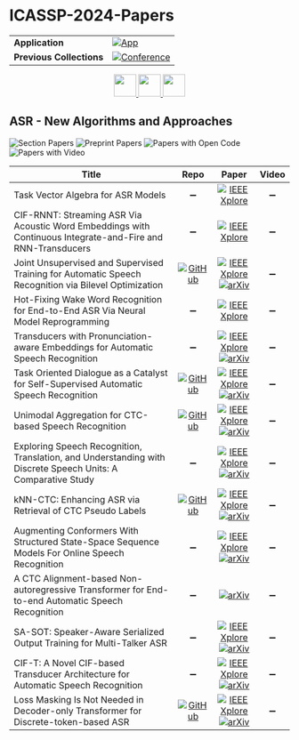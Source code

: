 # ICASSP-2024-Papers

<table>
    <tr>
        <td><strong>Application</strong></td>
        <td>
            <a href="https://huggingface.co/spaces/DmitryRyumin/NewEraAI-Papers" style="float:left;">
                <img src="https://img.shields.io/badge/🤗-NewEraAI--Papers-FFD21F.svg" alt="App" />
            </a>
        </td>
    </tr>
    <tr>
        <td><strong>Previous Collections</strong></td>
        <td>
            <a href="https://github.com/DmitryRyumin/ICASSP-2023-24-Papers/blob/main/README_2023.md">
                <img src="http://img.shields.io/badge/ICASSP-2023-0073AE.svg" alt="Conference">
            </a>
        </td>
    </tr>
</table>

<div align="center">
    <a href="https://github.com/DmitryRyumin/ICASSP-2023-24-Papers/blob/main/sections/2024/main/ASPS-P1.md">
        <img src="https://cdn.jsdelivr.net/gh/DmitryRyumin/NewEraAI-Papers@main/images/left.svg" width="40" alt="" />
    </a>
    <a href="https://github.com/DmitryRyumin/ICASSP-2023-24-Papers/">
        <img src="https://cdn.jsdelivr.net/gh/DmitryRyumin/NewEraAI-Papers@main/images/home.svg" width="40" alt="" />
    </a>
    <a href="https://github.com/DmitryRyumin/ICASSP-2023-24-Papers/blob/main/sections/2024/main/MLSP-L24.md">
        <img src="https://cdn.jsdelivr.net/gh/DmitryRyumin/NewEraAI-Papers@main/images/right.svg" width="40" alt="" />
    </a>
</div>

## ASR - New Algorithms and Approaches

![Section Papers](https://img.shields.io/badge/Section%20Papers-12-42BA16) ![Preprint Papers](https://img.shields.io/badge/Preprint%20Papers-11-b31b1b) ![Papers with Open Code](https://img.shields.io/badge/Papers%20with%20Open%20Code-5-1D7FBF) ![Papers with Video](https://img.shields.io/badge/Papers%20with%20Video-0-FF0000)

| **Title** | **Repo** | **Paper** | **Video** |
|-----------|:--------:|:---------:|:---------:|
| Task Vector Algebra for ASR Models | :heavy_minus_sign: | [![IEEE Xplore](https://img.shields.io/badge/IEEE-10447848-E4A42C.svg)](https://ieeexplore.ieee.org/document/10447848) | :heavy_minus_sign: |
| CIF-RNNT: Streaming ASR Via Acoustic Word Embeddings with Continuous Integrate-and-Fire and RNN-Transducers | :heavy_minus_sign: | [![IEEE Xplore](https://img.shields.io/badge/IEEE-10448492-E4A42C.svg)](https://ieeexplore.ieee.org/document/10448492) | :heavy_minus_sign: |
| Joint Unsupervised and Supervised Training for Automatic Speech Recognition via Bilevel Optimization | [![GitHub](https://img.shields.io/github/stars/afmsaif/Joint-self-supervised-and-supervised-training-for-speech-models?style=flat)](https://github.com/afmsaif/Joint-self-supervised-and-supervised-training-for-speech-models) | [![IEEE Xplore](https://img.shields.io/badge/IEEE-10447834-E4A42C.svg)](https://ieeexplore.ieee.org/document/10447834) <br/> [![arXiv](https://img.shields.io/badge/arXiv-2401.06980-b31b1b.svg)](https://arxiv.org/abs/2401.06980) | :heavy_minus_sign: |
| Hot-Fixing Wake Word Recognition for End-to-End ASR Via Neural Model Reprogramming | :heavy_minus_sign: | [![IEEE Xplore](https://img.shields.io/badge/IEEE-10448320-E4A42C.svg)](https://ieeexplore.ieee.org/document/10448320) | :heavy_minus_sign: |
| Transducers with Pronunciation-aware Embeddings for Automatic Speech Recognition | :heavy_minus_sign: | [![IEEE Xplore](https://img.shields.io/badge/IEEE-10447685-E4A42C.svg)](https://ieeexplore.ieee.org/document/10447685) <br/> [![arXiv](https://img.shields.io/badge/arXiv-2404.04295-b31b1b.svg)](https://arxiv.org/abs/2404.04295) | :heavy_minus_sign: |
| Task Oriented Dialogue as a Catalyst for Self-Supervised Automatic Speech Recognition | [![GitHub](https://img.shields.io/github/stars/amazon-science/amazon-od3?style=flat)](https://github.com/amazon-science/amazon-od3) | [![IEEE Xplore](https://img.shields.io/badge/IEEE-10447164-E4A42C.svg)](https://ieeexplore.ieee.org/document/10447164) <br/> [![arXiv](https://img.shields.io/badge/arXiv-2401.02417-b31b1b.svg)](http://arxiv.org/abs/2401.02417) | :heavy_minus_sign: |
| Unimodal Aggregation for CTC-based Speech Recognition | [![GitHub](https://img.shields.io/github/stars/Audio-WestlakeU/UMA-ASR?style=flat)](https://github.com/Audio-WestlakeU/UMA-ASR) | [![IEEE Xplore](https://img.shields.io/badge/IEEE-10448248-E4A42C.svg)](https://ieeexplore.ieee.org/document/10448248) <br/> [![arXiv](https://img.shields.io/badge/arXiv-2309.08150-b31b1b.svg)](https://arxiv.org/abs/2309.08150) | :heavy_minus_sign: |
| Exploring Speech Recognition, Translation, and Understanding with Discrete Speech Units: A Comparative Study | :heavy_minus_sign: | [![IEEE Xplore](https://img.shields.io/badge/IEEE-10447929-E4A42C.svg)](https://ieeexplore.ieee.org/document/10447929) <br/> [![arXiv](https://img.shields.io/badge/arXiv-2309.15800-b31b1b.svg)](https://arxiv.org/abs/2309.15800) | :heavy_minus_sign: |
| kNN-CTC: Enhancing ASR via Retrieval of CTC Pseudo Labels | [![GitHub](https://img.shields.io/github/stars/NKU-HLT/KNN-CTC?style=flat)](https://github.com/NKU-HLT/KNN-CTC) | [![IEEE Xplore](https://img.shields.io/badge/IEEE-10447075-E4A42C.svg)](https://ieeexplore.ieee.org/document/10447075) <br/> [![arXiv](https://img.shields.io/badge/arXiv-2312.13560-b31b1b.svg)](https://arxiv.org/abs/2312.13560) | :heavy_minus_sign: |
| Augmenting Conformers With Structured State-Space Sequence Models For Online Speech Recognition | :heavy_minus_sign: | [![IEEE Xplore](https://img.shields.io/badge/IEEE-10445950-E4A42C.svg)](https://ieeexplore.ieee.org/document/10445950) <br/> [![arXiv](https://img.shields.io/badge/arXiv-2309.08551-b31b1b.svg)](https://arxiv.org/abs/2309.08551) | :heavy_minus_sign: |
| A CTC Alignment-based Non-autoregressive Transformer for End-to-end Automatic Speech Recognition | :heavy_minus_sign: | [![arXiv](https://img.shields.io/badge/arXiv-2304.07611-b31b1b.svg)](https://arxiv.org/abs/2304.07611) | :heavy_minus_sign: |
| SA-SOT: Speaker-Aware Serialized Output Training for Multi-Talker ASR | :heavy_minus_sign: | [![IEEE Xplore](https://img.shields.io/badge/IEEE-10446059-E4A42C.svg)](https://ieeexplore.ieee.org/document/10446059) <br/> [![arXiv](https://img.shields.io/badge/arXiv-2403.02010-b31b1b.svg)](https://arxiv.org/abs/2403.02010) | :heavy_minus_sign: |
| CIF-T: A Novel CIF-based Transducer Architecture for Automatic Speech Recognition | :heavy_minus_sign: | [![IEEE Xplore](https://img.shields.io/badge/IEEE-10447149-E4A42C.svg)](https://ieeexplore.ieee.org/document/10447149) <br/> [![arXiv](https://img.shields.io/badge/arXiv-2307.14132-b31b1b.svg)](https://arxiv.org/abs/2307.14132) | :heavy_minus_sign: |
| Loss Masking Is Not Needed in Decoder-only Transformer for Discrete-token-based ASR | [![GitHub](https://img.shields.io/github/stars/alibaba-damo-academy/SpokenNLP?style=flat)](https://github.com/alibaba-damo-academy/SpokenNLP) | [![IEEE Xplore](https://img.shields.io/badge/IEEE-10447296-E4A42C.svg)](https://ieeexplore.ieee.org/document/10447296) <br/> [![arXiv](https://img.shields.io/badge/arXiv-2311.04534-b31b1b.svg)](https://arxiv.org/abs/2311.04534) | :heavy_minus_sign: |